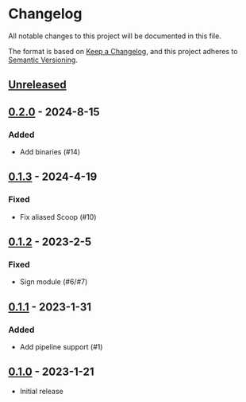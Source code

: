 # Changelog

All notable changes to this project will be documented in this file.

The format is based on [Keep a Changelog][keep-a-changelog],
and this project adheres to [Semantic Versioning][semver].

[keep-a-changelog]: https://keepachangelog.com/en/1.0.0/
[semver]: https://semver.org/spec/v2.0.0.html

## [Unreleased]

## [0.2.0] - 2024-8-15

### Added

- Add binaries (#14)

## [0.1.3] - 2024-4-19

### Fixed

- Fix aliased Scoop (#10)

## [0.1.2] - 2023-2-5

### Fixed

- Sign module (#6/#7)

## [0.1.1] - 2023-1-31

### Added

- Add pipeline support (#1)

## [0.1.0] - 2023-1-21

- Initial release

[Unreleased]: https://github.com/ThomasNieto/Scoop/compare/v0.2.0...HEAD
[0.2.0]: https://github.com/ThomasNieto/Scoop/releases/tag/v0.2.0
[0.1.3]: https://github.com/ThomasNieto/Scoop/releases/tag/v0.1.3
[0.1.2]: https://github.com/ThomasNieto/Scoop/releases/tag/v0.1.2
[0.1.1]: https://github.com/ThomasNieto/Scoop/releases/tag/v0.1.1
[0.1.0]: https://github.com/ThomasNieto/Scoop/releases/tag/v0.1.0
